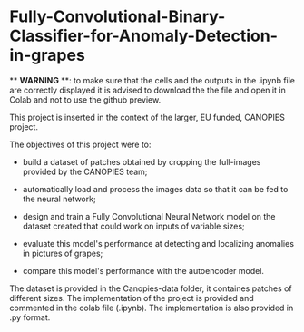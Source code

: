# Fully-Convolutional-Binary-Classifier-for-Anomaly-Detection-in-grapes
** **WARNING** **: to make sure that the cells and the outputs in the .ipynb file are correctly displayed it is advised to download the the file and open it in Colab and not to use the github preview.


This project is inserted in the context of the larger, EU funded, CANOPIES project.

The objectives of this project were to:

  *  build a dataset of patches obtained by cropping the full-images provided by the CANOPIES team;

  *  automatically load and process the images data so that it can be fed to the neural network;
  
  *  design and train a Fully Convolutional Neural Network model on the dataset created that could work on inputs of variable sizes;
  
  *  evaluate this model's performance at detecting and localizing anomalies in pictures of grapes;
  
  *  compare this model's performance with the autoencoder model.

The dataset is provided in the Canopies-data folder, it containes patches of different sizes.
The implementation of the project is provided and commented in the colab file (.ipynb).
The implementation is also provided in .py format.
